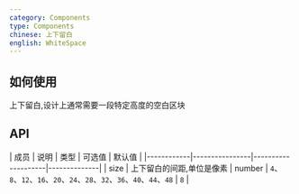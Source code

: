 ```yaml
---
category: Components
type: Components
chinese: 上下留白
english: WhiteSpace
---
```


## 如何使用

上下留白,设计上通常需要一段特定高度的空白区块

## API

| 成员        | 说明           | 类型      |  可选值         | 默认值       |
|------------|----------------|--------------------|--------------|
| size       |  上下留白的间距,单位是像素   | number | `4`、`8`、`12`、`16`、`20`、`24`、`28`、`32`、`36`、`40`、`44`、`48` | `8`  |
